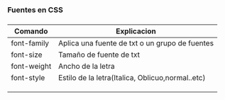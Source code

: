 ### Fuentes en CSS

#####






|   Comando	|   Explicacion	|
|---	|---	|
|   font-family	|   Aplica una fuente de txt o un grupo de fuentes	|
|   font-size	|   Tamaño de fuente de txt	|
|   font-weight	|   Ancho de la letra	|
|   font-style	|   Estilo de la letra(Italica, Oblicuo,normal..etc)	|
|   	|   	|
|   	|   	|
|   	|   	|